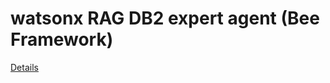 # watsonx RAG DB2 expert agent (Bee Framework)

[Details](/agents/beeframework/watsonx-rag-db2-expert-agent/README.md)